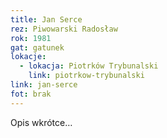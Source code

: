 ```yaml
---
title: Jan Serce
rez: Piwowarski Radosław
rok: 1981
gat: gatunek
lokacje:
  - lokacja: Piotrków Trybunalski
    link: piotrkow-trybunalski
link: jan-serce
fot: brak
---
```

Opis wkrótce…